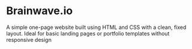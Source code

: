 # Brainwave.io
A simple one-page website built using HTML and CSS with a clean, fixed layout. Ideal for basic landing pages or portfolio templates without responsive design
